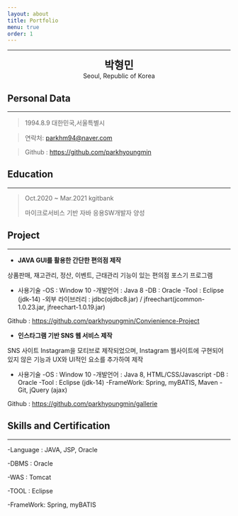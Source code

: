 ```yaml
---
layout: about
title: Portfolio
menu: true
order: 1
---
```


* * *
<center>
<span style=
"font-size:170%;
font-weight:bold">
박형민
</span>
</center>

<center>Seoul, Republic of Korea</center>

## Personal Data
---
> 1994.8.9 대한민국,서울특별시

> 연락처: parkhm94@naver.com

> Github : <a href="https://github.com/parkhyoungmin">https://github.com/parkhyoungmin</a>

## Education
---
> Oct.2020 ~ Mar.2021 kgitbank
>
> 마이크로서비스 기반 자바 응용SW개발자 양성

## Project
---

* **JAVA GUI를 활용한 간단한 편의점 제작**

상품판매, 재고관리, 정산, 이벤트, 근태관리 기능이 있는 편의점 포스기 프로그램

* 사용기술
-OS : Window 10
-개발언어 : Java 8
-DB : Oracle
-Tool : Eclipse (jdk-14)
-외부 라이브러리 : jdbc(ojdbc8.jar) / jfreechart(jcommon-1.0.23.jar, jfreechart-1.0.19.jar)

Github : <a href="https://github.com/parkhyoungmin/Convienience-Project">https://github.com/parkhyoungmin/Convienience-Project</a>

* **인스타그램 기반 SNS 웹 서비스 제작**

SNS 사이트 Instagram을 모티브로 제작되었으며, Instagram 웹사이트에 구현되어 있지 않은 기능과 UX와 UI적인 요소를 추가하여 제작

* 사용기술
-OS : Window 10
-개발언어 : Java 8, HTML/CSS/Javascript
-DB : Oracle
-Tool : Eclipse (jdk-14)
-FrameWork: Spring, myBATIS, Maven
-Git, jQuery (ajax)

Github : <a href="https://github.com/parkhyoungmin/gallerie">https://github.com/parkhyoungmin/gallerie</a>

## Skills and Certification
---
-Language : JAVA, JSP, Oracle

-DBMS : Oracle

-WAS : Tomcat

-TOOL : Eclipse

-FrameWork: Spring, myBATIS
